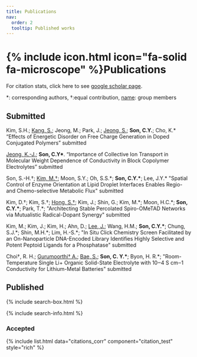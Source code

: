 ```yaml
---
title: Publications
nav:
  order: 2
  tooltip: Published works
---
```


# {% include icon.html icon="fa-solid fa-microscope" %}Publications

For citation stats, click here to see [google scholar page](https://scholar.google.com/citations?user=jxZN0mkAAAAJ&hl=en).

*: corresponding authors, †:equal contribution, <u>name</u>: group members


## Submitted
Kim, S.H.; <ins>Kang, S.</ins>; Jeong, M.; Park, J.; <ins>Jeong, S.</ins>; **Son, C.Y.**; Cho, K.\* “Effects of Energetic Disorder on Free Charge Generation in Doped Conjugated Polymers” submitted

<ins>Jeong, K.-J.</ins>; **Son, C.Y\***. “Importance of Collective Ion Transport in Molecular Weight Dependence of Conductivity in Block Copolymer Electrolytes” submitted

Son, S.-H.†; <ins>Kim, M.†</ins>; Moon, S.Y.; Oh, S.S.\*; **Son, C.Y.\***; Lee, J.Y.\* "Spatial Control of Enzyme Orientation at Lipid Droplet Interfaces Enables Regio- and Chemo-selective Metabolic Flux" submitted

Kim, D.†; Kim, S.†; <ins>Hong, S.†</ins>; Kim, J.; Shin, G.; Kim, M.\*; Moon, H.C.\*; **Son, C.Y.\***; Park, T.\*; "Architecting Stable Percolated Spiro-OMeTAD Networks via Mutualistic Radical-Dopant Synergy" submitted

Kim, M.; Kim, J.; Kim, H.; Ahn, D.; <ins>Lee, J.</ins>; Wang, H.M.; **Son, C.Y.\***; Chung, S.J.\*; Shin, M.H.\*; Lim, H.-S.\*; "In Situ Click Chemistry Screen Facilitated by an On-Nanoparticle DNA-Encoded Library Identifies Highly Selective and Potent Peptoid Ligands for a Phosphatase" submitted

Choi†, R. H.; <ins>Gurumoorthi† A.</ins>; <ins>Bae, S.</ins>; **Son, C. Y.\***; Byon, H. R.\*; "Room-Temperature Single Li+ Organic Solid-State Electrolyte with 10‒4 S cm‒1 Conductivity for Lithium-Metal Batteries" submitted

## Published

{% include search-box.html %}

{% include search-info.html %}

### Accepted

{% include list.html data="citations_corr" component="citation_test" style="rich" %}

